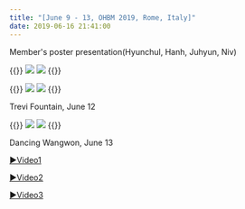 ```yaml
---
title: "[June 9 - 13, OHBM 2019, Rome, Italy]"
date: 2019-06-16 21:41:00
---
```


Member's poster presentation(Hyunchul, Hanh, Juhyun, Niv)

{{<format row image-space>}}
![](http://bspl.korea.ac.kr/Board/Gallery/OHBM2019/KakaoTalk_20190616_214159183.jpg#25)
![](http://bspl.korea.ac.kr/Board/Gallery/OHBM2019/KakaoTalk_20190616_214159312.jpg#25)
{{</format>}}

{{<format row image-space>}}
![](http://bspl.korea.ac.kr/Board/Gallery/OHBM2019/KakaoTalk_20190616_214159596.jpg#25)
![](http://bspl.korea.ac.kr/Board/Gallery/OHBM2019/KakaoTalk_20190616_214159721.jpg#25)
{{</format>}}
<br />

Trevi Fountain, June 12

{{<format row image-space>}}
![](http://bspl.korea.ac.kr/Board/Gallery/OHBM2019/KakaoTalk_20190616_213524507.jpg#25)
![](http://bspl.korea.ac.kr/Board/Gallery/OHBM2019/KakaoTalk_20190616_213525279.jpg#25)
{{</format>}}
<br />

Dancing Wangwon, June 13

[▶Video1](http://bspl.korea.ac.kr/Board/Gallery/OHBM2019/beauty_20190613013333.mp4)

[▶Video2](http://bspl.korea.ac.kr/Board/Gallery/OHBM2019/beauty_20190613013107.mp4)

[▶Video3](http://bspl.korea.ac.kr/Board/Gallery/OHBM2019/beauty_20190613013244.mp4)

